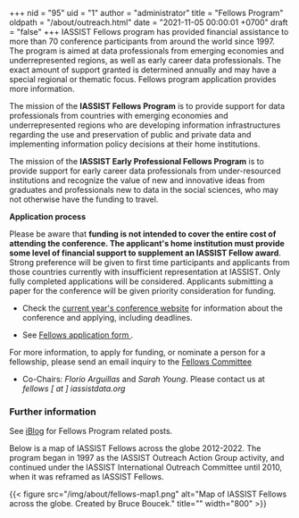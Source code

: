 +++
nid = "95"
uid = "1"
author = "administrator"
title = "Fellows Program"
oldpath = "/about/outreach.html"
date = "2021-11-05 00:00:01 +0700"
draft = "false"
+++
IASSIST Fellows program has provided financial assistance to more than 70 conference participants from around the world since 1997. The program is aimed at data professionals from emerging economies and underrepresented regions, as well as early career data professionals. The exact amount of support granted is determined annually and may have a special regional or thematic focus. Fellows program application provides more information.  

The mission of the **IASSIST Fellows Program** is to provide support for data professionals from countries with emerging economies and underrepresented regions who are developing information infrastructures regarding the use and preservation of public and private data and implementing information policy decisions at their home institutions. 

The mission of the **IASSIST Early Professional Fellows Program** is to provide support for early career data professionals from under-resourced institutions and recognize the value of new and innovative ideas from graduates and professionals new to data in the social sciences, who may not otherwise have the funding to travel.

**Application process**

Please be aware that **funding is not intended to cover the entire cost of attending the conference. The applicant's home institution must provide some level of financial support to supplement an IASSIST Fellow award**.  Strong preference will be given to first time participants and applicants from those countries currently with insufficient representation at IASSIST. Only fully completed applications will be considered. Applicants submitting a paper for the conference will be given priority consideration for funding.

- Check the [current year's conference website](/conferences) for information about the conference and applying, including deadlines.

- See [Fellows application form <i class="fas fa-external-link-alt"></i>](https://forms.gle/Up684P867QNjH98P7).

For more information, to apply for funding, or nominate a person for a
fellowship, please send an email inquiry to the [Fellows Committee](/about/committees-and-groups/#iassist-fellows)
- Co-Chairs: *Florio Arguillas* and *Sarah Young*. Please contact us at *fellows [ at ] iassistdata.org*

### Further information

See [iBlog](/tags/fellows/) for Fellows Program related posts.

Below is a map of IASSIST Fellows across the globe 2012-2022. The program began in 1997 as the IASSIST Outreach Action Group activity, and continued under the IASSIST International Outreach Committee until 2010, when it was reframed as IASSIST Fellows.

{{< figure src="/img/about/fellows-map1.png" alt="Map of IASSIST Fellows across the globe. Created by Bruce Boucek." title="" width="800" >}} 

﻿
